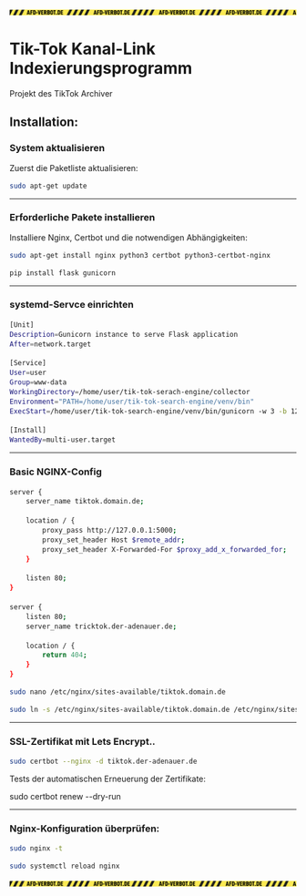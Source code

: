 ![Banderole](./banderole.png)

# Tik-Tok Kanal-Link Indexierungsprogramm

Projekt des TikTok Archiver


## Installation:


### System aktualisieren

Zuerst die Paketliste aktualisieren:

```bash
sudo apt-get update
```

_______________


### Erforderliche Pakete installieren

Installiere Nginx, Certbot und die notwendigen Abhängigkeiten:

```bash
sudo apt-get install nginx python3 certbot python3-certbot-nginx 
```



```bash
pip install flask gunicorn
```




________________________


### systemd-Servce einrichten

```bash
[Unit]
Description=Gunicorn instance to serve Flask application
After=network.target

[Service]
User=user
Group=www-data
WorkingDirectory=/home/user/tik-tok-serach-engine/collector
Environment="PATH=/home/user/tik-tok-search-engine/venv/bin"
ExecStart=/home/user/tik-tok-search-engine/venv/bin/gunicorn -w 3 -b 127.0.0.1:5000 app:app

[Install]
WantedBy=multi-user.target
```

_______________

### Basic NGINX-Config

```bash
server {
    server_name tiktok.domain.de;

    location / {
        proxy_pass http://127.0.0.1:5000;
        proxy_set_header Host $remote_addr;
        proxy_set_header X-Forwarded-For $proxy_add_x_forwarded_for;
    }

    listen 80;
}

server {
    listen 80;
    server_name tricktok.der-adenauer.de;

    location / {
        return 404;
    }
}
```


```bash
sudo nano /etc/nginx/sites-available/tiktok.domain.de
```

```bash
sudo ln -s /etc/nginx/sites-available/tiktok.domain.de /etc/nginx/sites-enabled/
```

_______________


### SSL-Zertifikat mit Lets Encrypt..


```bash
sudo certbot --nginx -d tiktok.der-adenauer.de
```

Tests der automatischen Erneuerung der Zertifikate:

sudo certbot renew --dry-run

________________________

### Nginx-Konfiguration überprüfen:

```bash
sudo nginx -t
```


```bash
sudo systemctl reload nginx
```


![Banderole](./banderole.png)